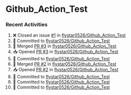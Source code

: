 # Github_Action_Test

### Recent Activities
<!--START_SECTION:activity-->
1. ❌ Closed an issue [#1](https://github.com/flystar0526/Github_Action_Test/issues/1) in [flystar0526/Github_Action_Test](https://github.com/flystar0526/Github_Action_Test)
2. 📝 Committed to [flystar0526/Github_Action_Test](https://github.com/flystar0526/Github_Action_Test/commit/839fae66cca2a45ee8515e188d947c1596ed8a11)
3. 🔀 Merged [PR #3](https://github.com/flystar0526/Github_Action_Test/pull/3) in [flystar0526/Github_Action_Test](https://github.com/flystar0526/Github_Action_Test)
4. 📥 Opened [PR #3](https://github.com/flystar0526/Github_Action_Test/pull/3) in [flystar0526/Github_Action_Test](https://github.com/flystar0526/Github_Action_Test)
5. 📝 Committed to [flystar0526/Github_Action_Test](https://github.com/flystar0526/Github_Action_Test/commit/14f5aa50e7af15fbe131f219b24c011300042b31)
6. 🔀 Merged [PR #2](https://github.com/flystar0526/Github_Action_Test/pull/2) in [flystar0526/Github_Action_Test](https://github.com/flystar0526/Github_Action_Test)
7. 📥 Opened [PR #2](https://github.com/flystar0526/Github_Action_Test/pull/2) in [flystar0526/Github_Action_Test](https://github.com/flystar0526/Github_Action_Test)
8. 📝 Committed to [flystar0526/Github_Action_Test](https://github.com/flystar0526/Github_Action_Test/commit/4fae92c27d41a952aec7419ef82049f136c69f03)
9. 📝 Committed to [flystar0526/Github_Action_Test](https://github.com/flystar0526/Github_Action_Test/commit/839fae66cca2a45ee8515e188d947c1596ed8a11)
10. 📝 Committed to [flystar0526/Github_Action_Test](https://github.com/flystar0526/Github_Action_Test/commit/14f5aa50e7af15fbe131f219b24c011300042b31)
<!--END_SECTION:activity-->
